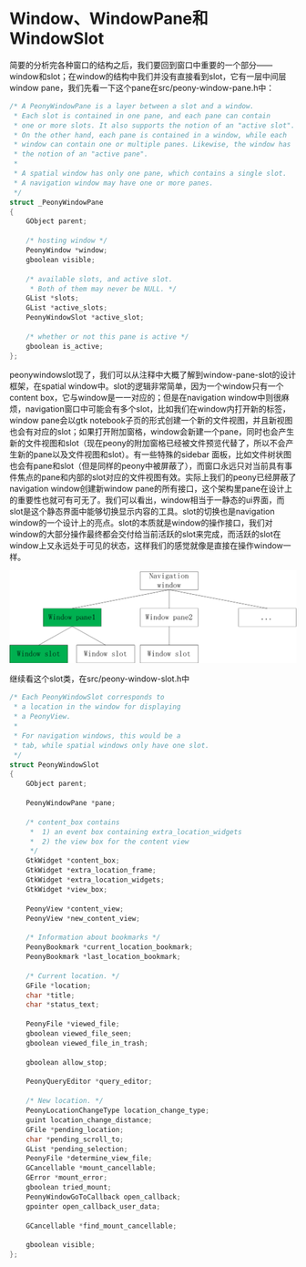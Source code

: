 # Window、WindowPane和WindowSlot

简要的分析完各种窗口的结构之后，我们要回到窗口中重要的一个部分——window和slot；在window的结构中我们并没有直接看到slot，它有一层中间层window pane，我们先看一下这个pane在src/peony-window-pane.h中：

```c
/* A PeonyWindowPane is a layer between a slot and a window.
 * Each slot is contained in one pane, and each pane can contain
 * one or more slots. It also supports the notion of an "active slot".
 * On the other hand, each pane is contained in a window, while each
 * window can contain one or multiple panes. Likewise, the window has
 * the notion of an "active pane".
 *
 * A spatial window has only one pane, which contains a single slot.
 * A navigation window may have one or more panes.
 */
struct _PeonyWindowPane
{
    GObject parent;

    /* hosting window */
    PeonyWindow *window;
    gboolean visible;

    /* available slots, and active slot.
     * Both of them may never be NULL. */
    GList *slots;
    GList *active_slots;
    PeonyWindowSlot *active_slot;

    /* whether or not this pane is active */
    gboolean is_active;
};
```

peonywindowslot现了，我们可以从注释中大概了解到window-pane-slot的设计框架，在spatial window中。slot的逻辑非常简单，因为一个window只有一个content box，它与window是一一对应的；但是在navigation window中则很麻烦，navigation窗口中可能会有多个slot，比如我们在window内打开新的标签，window pane会以gtk notebook子页的形式创建一个新的文件视图，并且新视图也会有对应的slot；如果打开附加窗格，window会新建一个pane，同时也会产生新的文件视图和slot（现在peony的附加窗格已经被文件预览代替了，所以不会产生新的pane以及文件视图和slot）。有一些特殊的sidebar 面板，比如文件树状图也会有pane和slot（但是同样的peony中被屏蔽了），而窗口永远只对当前具有事件焦点的pane和内部的slot对应的文件视图有效。实际上我们的peony已经屏蔽了navigation window创建新window pane的所有接口，这个架构里pane在设计上的重要性也就可有可无了。我们可以看出，window相当于一静态的ui界面，而slot是这个静态界面中能够切换显示内容的工具。slot的切换也是navigation window的一个设计上的亮点。slot的本质就是window的操作接口，我们对window的大部分操作最终都会交付给当前活跃的slot来完成，而活跃的slot在window上又永远处于可见的状态，这样我们的感觉就像是直接在操作window一样。



![](/assets/navigation-window-pane-slot.png)



继续看这个slot类，在src/peony-window-slot.h中

```c
/* Each PeonyWindowSlot corresponds to
 * a location in the window for displaying
 * a PeonyView.
 *
 * For navigation windows, this would be a
 * tab, while spatial windows only have one slot.
 */
struct PeonyWindowSlot
{
    GObject parent;

    PeonyWindowPane *pane;

    /* content_box contains
     *  1) an event box containing extra_location_widgets
     *  2) the view box for the content view
     */
    GtkWidget *content_box;
    GtkWidget *extra_location_frame;
    GtkWidget *extra_location_widgets;
    GtkWidget *view_box;

    PeonyView *content_view;
    PeonyView *new_content_view;

    /* Information about bookmarks */
    PeonyBookmark *current_location_bookmark;
    PeonyBookmark *last_location_bookmark;

    /* Current location. */
    GFile *location;
    char *title;
    char *status_text;

    PeonyFile *viewed_file;
    gboolean viewed_file_seen;
    gboolean viewed_file_in_trash;

    gboolean allow_stop;

    PeonyQueryEditor *query_editor;

    /* New location. */
    PeonyLocationChangeType location_change_type;
    guint location_change_distance;
    GFile *pending_location;
    char *pending_scroll_to;
    GList *pending_selection;
    PeonyFile *determine_view_file;
    GCancellable *mount_cancellable;
    GError *mount_error;
    gboolean tried_mount;
    PeonyWindowGoToCallback open_callback;
    gpointer open_callback_user_data;

    GCancellable *find_mount_cancellable;

    gboolean visible;
};
```



